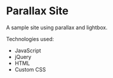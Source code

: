 # Parallax Site

A sample site using parallax and lightbox.

Technologies used:
* JavaScript
* jQuery
* HTML
* Custom CSS


